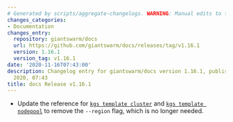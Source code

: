 ```yaml
---
# Generated by scripts/aggregate-changelogs. WARNING: Manual edits to this files will be overwritten.
changes_categories:
- Documentation
changes_entry:
  repository: giantswarm/docs
  url: https://github.com/giantswarm/docs/releases/tag/v1.16.1
  version: 1.16.1
  version_tag: v1.16.1
date: '2020-11-16T07:43:00'
description: Changelog entry for giantswarm/docs version 1.16.1, published on 16 November
  2020, 07:43
title: docs Release v1.16.1
---
```


- Update the reference for [`kgs template cluster`](https://docs.giantswarm.io/reference/kubectl-gs/template-cluster/) and [`kgs template nodepool`](https://docs.giantswarm.io/reference/kubectl-gs/template-nodepool/) to remove the `--region` flag, which is no longer needed.

